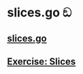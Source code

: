 # slices.go ඞ

## [slices.go](slices.go)
## [Exercise: Slices](https://tour.golang.org/moretypes/18)